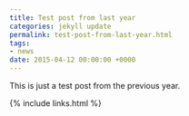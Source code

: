 ```yaml
---
title: Test post from last year
categories: jekyll update
permalink: test-post-from-last-year.html
tags:
- news
date: 2015-04-12 00:00:00 +0000
---
```


This is just a test post from the previous year.

{% include links.html %}
